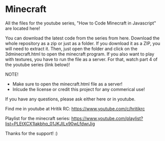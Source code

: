 # Minecraft
All the files for the youtube series, "How to Code Minecraft in Javascript" are located here!

You can download the latest code from the series from here. 
Download the whole repository as a zip or just as a folder. 
If you download it as a ZIP, you will need to extract it.
Then, just open the folder and click on the 3dminecraft.html to open the minecraft program. If you also want to play with textures, you have to run the file as a server. For that, watch part 4 of the youtube series (link below)!

NOTE!
- Make sure to open the minecraft.html file as a server!
- Inlcude the license or credit this project for any commerical use!

If you have any questions, please ask either here or in youtube.

Find me in youtube at Hritik RC: https://www.youtube.com/c/hritikrc

Playlist for the minecraft series: https://www.youtube.com/playlist?list=PLEtXCX1lakbhq_01JKJILx90wLfdwrJig

Thanks for the support! :)
